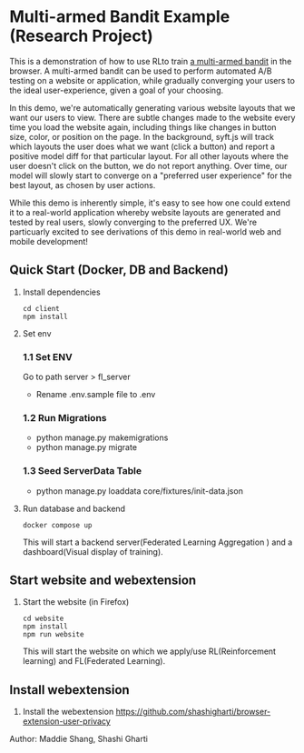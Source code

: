 # Multi-armed Bandit Example (Research Project)

This is a demonstration of how to use RLto train [a multi-armed bandit](https://vwo.com/blog/multi-armed-bandit-algorithm/) in the browser. A multi-armed bandit can be used to perform automated A/B testing on a website or application, while gradually converging your users to the ideal user-experience, given a goal of your choosing.

In this demo, we're automatically generating various website layouts that we want our users to view. There are subtle changes made to the website every time you load the website again, including things like changes in button size, color, or position on the page. In the background, syft.js will track which layouts the user does what we want (click a button) and report a positive model diff for that particular layout. For all other layouts where the user doesn't click on the button, we do not report anything. Over time, our model will slowly start to converge on a "preferred user experience" for the best layout, as chosen by user actions.

While this demo is inherently simple, it's easy to see how one could extend it to a real-world application whereby website layouts are generated and tested by real users, slowly converging to the preferred UX. We're particuarly excited to see derivations of this demo in real-world web and mobile development!

## Quick Start (Docker, DB and Backend)
1. Install dependencies
    ```
    cd client
    npm install
    ```
2. Set env
    ### 1.1 Set ENV

    Go to path server > fl_server
    - Rename .env.sample file to .env

    ### 1.2 Run Migrations
    - python manage.py makemigrations
    - python manage.py migrate

    ### 1.3 Seed ServerData Table
    - python manage.py loaddata core/fixtures/init-data.json
3. Run database and backend
    ``` 
    docker compose up
    ```
    This will start a backend server(Federated Learning Aggregation ) and a dashboard(Visual display of training).
## Start website and webextension
1. Start the website (in Firefox)
   ``` 
   cd website
   npm install
   npm run website
   ```
   This will start the website on which we apply/use RL(Reinforcement learning) and FL(Federated Learning).
## Install webextension
1. Install the webextension https://github.com/shashigharti/browser-extension-user-privacy


Author: Maddie Shang, Shashi Gharti
